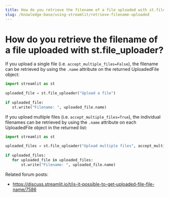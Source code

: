 ```yaml
---
title: How do you retrieve the filename of a file uploaded with st.file_uploader?
slug: /knowledge-base/using-streamlit/retrieve-filename-uploaded
---
```


# How do you retrieve the filename of a file uploaded with st.file_uploader?

If you upload a single file (i.e. `accept_multiple_files=False`), the filename can be retrieved by using the `.name` attribute on the returned UploadedFile object:

```python
import streamlit as st
 
uploaded_file = st.file_uploader("Upload a file")
 
if uploaded_file:
   st.write("Filename: ", uploaded_file.name)
```

If you upload multiple files (i.e. `accept_multiple_files=True`), the individual filenames can be retrieved by using the `.name` attribute on each UploadedFile object in the returned list:

```python
import streamlit as st
 
uploaded_files = st.file_uploader("Upload multiple files", accept_multiple_files=True)
 
if uploaded_files:
   for uploaded_file in uploaded_files:
       st.write("Filename: ", uploaded_file.name)
```

Related forum posts:
- https://discuss.streamlit.io/t/is-it-possible-to-get-uploaded-file-file-name/7586